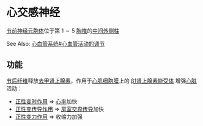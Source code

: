 # 心交感神经

[节前神经元](节前神经元.md)[胞体](胞体.md)位于第 $1\sim5$ [胸椎](胸椎.md)的[中间外侧柱](中间外侧柱.md)

See Also: [心血管系统#心血管活动的调节](心血管系统.md#心血管活动的调节)

## 功能

[节后纤维](节后纤维.md)释放[去甲肾上腺素](去甲肾上腺素.md)，作用于[心肌](心肌.md)[细胞膜](细胞膜.md)上的 [β1肾上腺素能受体](β1肾上腺素能受体.md)
增强[心脏](心脏.md)活动：
- [正性变时作用](正性变时作用.md) => [心率](心率.md)加快
- [正性变传导作用](正性变传导作用.md) => [房室交界](房室交界.md)[传导](传导.md)加快
- [正性变力作用](正性变力作用.md) => 收缩力加强
